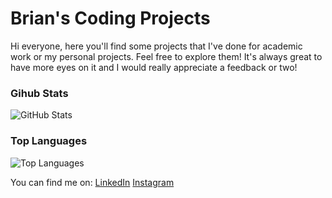 # Brian's Coding Projects

Hi everyone, here you'll find some projects that I've done for academic work or my personal projects. Feel free to explore them! It's always great to have more eyes on it and I would really appreciate a feedback or two!

### Gihub Stats
<p><img src="https://github-readme-stats.vercel.app/api?username=briancatraguna&amp;show_icons=true&amp;count_private=true&amp;theme=cobalt" alt="GitHub Stats"></p>

### Top Languages
<p><img src="https://github-readme-stats.vercel.app/api/top-langs/?username=briancatraguna&amp;layout=compact" alt="Top Languages"></p>

You can find me on:
[LinkedIn](https://www.linkedin.com/in/brian-mohammed-catraguna-160ab833/)
[Instagram](https://www.instagram.com/briancatraguna/?hl=en)
